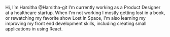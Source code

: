 Hi, I’m Harsitha @Harsitha-git
I’m currently working as a Product Designer at a healthcare startup.
When I'm not working I mostly getting lost in a book, or rewatching my favorite show Lost In Space,
I'm also learning my improving my front end development skills, including creating small applications in using React.


